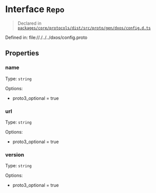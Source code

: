 # Interface `Repo`
> Declared in [`packages/core/protocols/dist/src/proto/gen/dxos/config.d.ts`]()

Defined in:
   file://./../../dxos/config.proto
## Properties
### name 
Type: `string`

Options:
  - proto3_optional = true
### url 
Type: `string`

Options:
  - proto3_optional = true
### version 
Type: `string`

Options:
  - proto3_optional = true